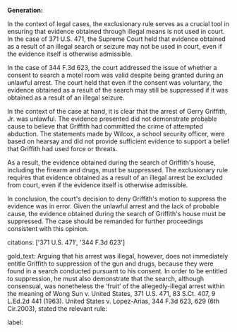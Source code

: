 **Generation:**


In the context of legal cases, the exclusionary rule serves as a crucial tool in ensuring that evidence obtained through illegal means is not used in court. In the case of 371 U.S. 471, the Supreme Court held that evidence obtained as a result of an illegal search or seizure may not be used in court, even if the evidence itself is otherwise admissible.

In the case of 344 F.3d 623, the court addressed the issue of whether a consent to search a motel room was valid despite being granted during an unlawful arrest. The court held that even if the consent was voluntary, the evidence obtained as a result of the search may still be suppressed if it was obtained as a result of an illegal seizure.

In the context of the case at hand, it is clear that the arrest of Gerry Griffith, Jr. was unlawful. The evidence presented did not demonstrate probable cause to believe that Griffith had committed the crime of attempted abduction. The statements made by Wilcox, a school security officer, were based on hearsay and did not provide sufficient evidence to support a belief that Griffith had used force or threats.

As a result, the evidence obtained during the search of Griffith's house, including the firearm and drugs, must be suppressed. The exclusionary rule requires that evidence obtained as a result of an illegal arrest be excluded from court, even if the evidence itself is otherwise admissible.

In conclusion, the court's decision to deny Griffith's motion to suppress the evidence was in error. Given the unlawful arrest and the lack of probable cause, the evidence obtained during the search of Griffith's house must be suppressed. The case should be remanded for further proceedings consistent with this opinion.



citations: ['371 U.S. 471', '344 F.3d 623']

gold_text: Arguing that his arrest was illegal, however, does not immediately entitle Griffith to suppression of the gun and drugs, because they were found in a search conducted pursuant to his consent. In order to be entitled to suppression, he must also demonstrate that the search, although consensual, was nonetheless the ‘fruit’ of the allegedly-illegal arrest within the meaning of Wong Sun v. United States, 371 U.S. 471, 83 S.Ct. 407, 9 L.Ed.2d 441 (1963). United States v. Lopez-Arias, 344 F.3d 623, 629 (6th Cir.2003), stated the relevant rule:

label: 